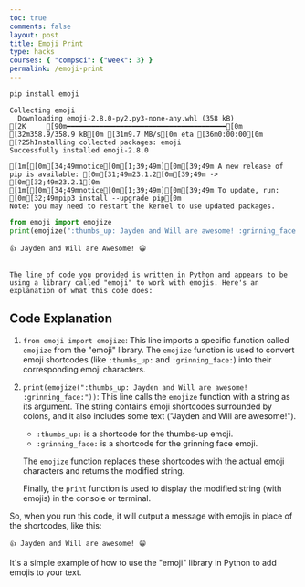 ```yaml
---
toc: true
comments: false
layout: post
title: Emoji Print
type: hacks
courses: { "compsci": {"week": 3} }
permalink: /emoji-print
---
```




```python
pip install emoji

```

    Collecting emoji
      Downloading emoji-2.8.0-py2.py3-none-any.whl (358 kB)
    [2K     [90m━━━━━━━━━━━━━━━━━━━━━━━━━━━━━━━━━━━━━━━[0m [32m358.9/358.9 kB[0m [31m9.7 MB/s[0m eta [36m0:00:00[0m
    [?25hInstalling collected packages: emoji
    Successfully installed emoji-2.8.0
    
    [1m[[0m[34;49mnotice[0m[1;39;49m][0m[39;49m A new release of pip is available: [0m[31;49m23.1.2[0m[39;49m -> [0m[32;49m23.2.1[0m
    [1m[[0m[34;49mnotice[0m[1;39;49m][0m[39;49m To update, run: [0m[32;49mpip3 install --upgrade pip[0m
    Note: you may need to restart the kernel to use updated packages.



```python
from emoji import emojize 
print(emojize(":thumbs_up: Jayden and Will are awesome! :grinning_face:"))
```

    👍 Jayden and Will are Awesome! 😀


    The line of code you provided is written in Python and appears to be using a library called "emoji" to work with emojis. Here's an explanation of what this code does:

## Code Explanation

1. `from emoji import emojize`: This line imports a specific function called `emojize` from the "emoji" library. The `emojize` function is used to convert emoji shortcodes (like `:thumbs_up:` and `:grinning_face:`) into their corresponding emoji characters.

2. `print(emojize(":thumbs_up: Jayden and Will are awesome! :grinning_face:"))`: This line calls the `emojize` function with a string as its argument. The string contains emoji shortcodes surrounded by colons, and it also includes some text ("Jayden and Will are awesome!").

   - `:thumbs_up:` is a shortcode for the thumbs-up emoji.
   - `:grinning_face:` is a shortcode for the grinning face emoji.

   The `emojize` function replaces these shortcodes with the actual emoji characters and returns the modified string.

   Finally, the `print` function is used to display the modified string (with emojis) in the console or terminal.

So, when you run this code, it will output a message with emojis in place of the shortcodes, like this:

```
👍 Jayden and Will are awesome! 😁
```

It's a simple example of how to use the "emoji" library in Python to add emojis to your text.